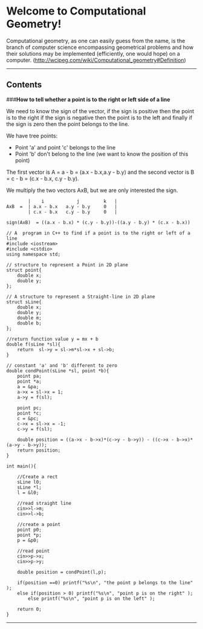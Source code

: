 

Welcome to Computational Geometry!
================================

Computational geometry, as one can easily guess from the name, is the branch of computer science encompassing geometrical problems and how their solutions may be implemented (efficiently, one would hope) on a computer. (http://wcipeg.com/wiki/Computational_geometry#Definition)

----------

Contents
---------------
###**How to tell whether a point is to the right or left side of a line**

We need to know the sign of the vector, if the sign is positive then the point is to the right if the sign is negative then the point is to the left and finally if the sign is zero then the point belongs to the line.
 
We have tree points:
 - Point 'a' and point 'c' belongs to the line
 - Point 'b' don't belong to the line (we want to know the position of this point)

The first vector is A = a - b  = (a.x - b.x,a.y - b.y) and the second vector is B = c - b  = (c.x - b.x, c.y - b.y).

We multiply the two vectors AxB, but we are only interested the sign.


			
			|    i            j         k   |
	AxB	 =	| a.x - b.x   a.y - b.y     0   |
			| c.x - b.x   c.y - b.y     0   |

	sign(AxB)  = ((a.x - b.x) * (c.y - b.y))-((a.y - b.y) * (c.x - b.x))  

```
// A  program in C++ to find if a point is to the right or left of a line
#include <iostream>
#include <cstdio>
using namespace std;

// structure to represent a Point in 2D plane
struct point{
	double x;
	double y;
};

// A structure to represent a Straight-line in 2D plane
struct sLine{
	double x;
	double y;
	double m;
	double b;
};

//return function value y = mx + b
double f(sLine *sl){
	return  sl->y = sl->m*sl->x + sl->b;
}

// constant 'a' and 'b' different to zero
double condPoint(sLine *sl, point *b){
	point pa;
	point *a;
	a = &pa;
	a->x = sl->x = 1;
	a->y = f(sl);

	point pc;
	point *c;
	c = &pc;
	c->x = sl->x = -1;
	c->y = f(sl);

	double position = ((a->x - b->x)*(c->y - b->y)) - ((c->x - b->x)*(a->y - b->y));
	return position;
}

int main(){

	//Create a rect
	sLine l0;
	sLine *l;
	l = &l0;

	//read straight line
	cin>>l->m;
	cin>>l->b;

	//create a point
	point p0;
	point *p;
	p = &p0;

	//read point
	cin>>p->x;
	cin>>p->y;

	double position = condPoint(l,p);

	if(position ==0) printf("%s\n", "the point p belongs to the line" );
	else if(position > 0) printf("%s\n", "point p is on the right" );
		else printf("%s\n", "point p is on the left" );

	return 0;
}
```
	

-------------------




	



 
























































































































































































































































































































































































































































































































































































































































































































































































































































































































































































































